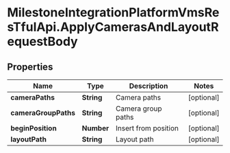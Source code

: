 # MilestoneIntegrationPlatformVmsResTfulApi.ApplyCamerasAndLayoutRequestBody

## Properties
Name | Type | Description | Notes
------------ | ------------- | ------------- | -------------
**cameraPaths** | **String** | Camera paths | [optional] 
**cameraGroupPaths** | **String** | Camera group paths | [optional] 
**beginPosition** | **Number** | Insert from position | [optional] 
**layoutPath** | **String** | Layout path | [optional] 
